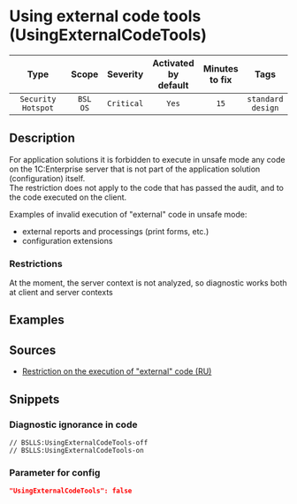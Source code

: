 # Using external code tools (UsingExternalCodeTools)

|            Type             |    Scope    |  Severity   |    Activated<br>by default    |    Minutes<br>to fix    |             Tags             |
|:--------------------------:|:-----------------------------:|:-----------:|:------------------------------:|:-----------------------------------:|:----------------------------:|
| `Security Hotspot` |         `BSL`<br>`OS`         | `Critical` |              `Yes`              |                `15`                 |    `standard`<br>`design`    |

<!-- Блоки выше заполняются автоматически, не трогать -->
## Description
<!-- Описание диагностики заполняется вручную. Необходимо понятным языком описать смысл и схему работу -->

For application solutions it is forbidden to execute in unsafe mode any code on the 1C:Enterprise server that is not part of the application solution (configuration) itself.  
The restriction does not apply to the code that has passed the audit, and to the code executed on the client.

Examples of invalid execution of "external" code in unsafe mode:

* external reports and processings (print forms, etc.)
* configuration extensions

### Restrictions

At the moment, the server context is not analyzed, so diagnostic works both at client and server contexts

## Examples
<!-- В данном разделе приводятся примеры, на которые диагностика срабатывает, а также можно привести пример, как можно исправить ситуацию -->

## Sources
<!-- Необходимо указывать ссылки на все источники, из которых почерпнута информация для создания диагностики -->


* [Restriction on the execution of "external" code (RU)](https://its.1c.ru/db/v8std#content:669:hdoc)

## Snippets

<!-- Блоки ниже заполняются автоматически, не трогать -->
### Diagnostic ignorance in code

```bsl
// BSLLS:UsingExternalCodeTools-off
// BSLLS:UsingExternalCodeTools-on
```

### Parameter for config

```json
"UsingExternalCodeTools": false
```
